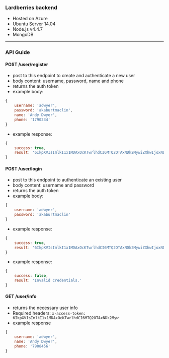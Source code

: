 ### Lardberries backend
 * Hosted on Azure
 * Ubuntu Server 14.04
 * Node.js v4.4.7
 * MongoDB

---

### API Guide

#### POST /user/register
- post to this endpoint to create and authenticate a new user
- body content: username, password, name and phone
- returns the auth token
- example body: 
```javascript
{
	username: 'adwyer',
	password: 'akaburtmaclin',
	name: 'Andy Dwyer',
	phone: '1790234'
}
```
- example response: 
```javascript
{
    success: true,
    result: '6IkpXVIsImlkI1x1MDAxOcKTwrlhdCI6MTQ2OTAxNDk2MywiZXhwIjoxNDY5MTAx'
}
```

#### POST /user/login
- post to this endpoint to authenticate an existing user
- body content: username and password
- returns the auth token
- example body: 
```javascript
{
	username: 'adwyer',
	password: 'akaburtmaclin'
}
```
- example response: 
```javascript
{
    success: true,
    result: '6IkpXVIsImlkI1x1MDAxOcKTwrlhdCI6MTQ2OTAxNDk2MywiZXhwIjoxNDY5MTAx'
}
```
- example response: 
```javascript
{
	success: false,
	result: 'Invalid credentials.'
}
```

#### GET /user/info
- returns the necessary user info
- Required headers: `x-access-token: 6IkpXVIsImlkI1x1MDAxOcKTwrlhdCI6MTQ2OTAxNDk2Myw`
- example response
```javascript
{
    username: 'adwyer',
    name: 'Andy Dwyer',
    phone: '7908456'
}
```